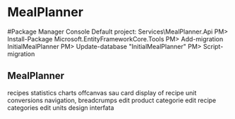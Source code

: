 # MealPlanner

#Package Manager Console
Default project: Services\MealPlanner.Api
PM> Install-Package Microsoft.EntityFrameworkCore.Tools
PM> Add-migration InitialMealPlanner
PM> Update-database "InitialMealPlanner"
PM> Script-migration

MealPlanner
-

recipes statistics charts
offcanvas sau card display of recipe
unit conversions
navigation, breadcrumps
edit product categorie
edit recipe categories
edit units
design interfata